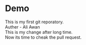 # Demo
This is my first git reporatory.
<br>
Auther - Ali Awan
<br>
This is my change after long time.
<br>
Now its time to cheak the pull request.
